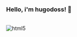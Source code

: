 ### Hello, i'm hugodoss! 👋

<dis style="display: inline_block"><br/>
  <img align="center" alt="html5" scr="https://img.shields.io/badge/Lua-2C2D72?style=for-the-badge&logo=lua&logoColor=white" />
</div>
